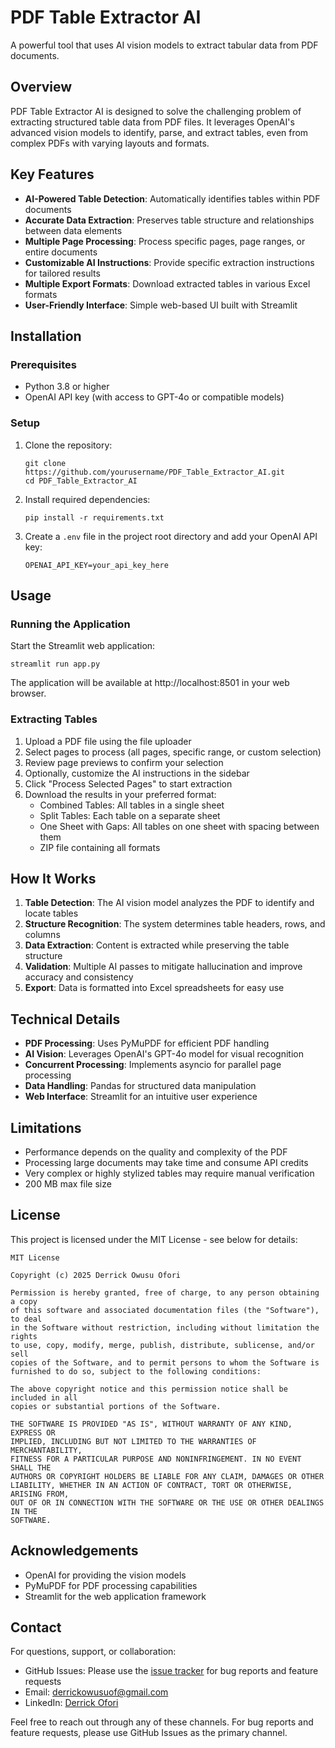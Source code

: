 # PDF Table Extractor AI

A powerful tool that uses AI vision models to extract tabular data from PDF documents.

## Overview

PDF Table Extractor AI is designed to solve the challenging problem of extracting structured table data from PDF files. It leverages OpenAI's advanced vision models to identify, parse, and extract tables, even from complex PDFs with varying layouts and formats.

## Key Features

- **AI-Powered Table Detection**: Automatically identifies tables within PDF documents
- **Accurate Data Extraction**: Preserves table structure and relationships between data elements
- **Multiple Page Processing**: Process specific pages, page ranges, or entire documents
- **Customizable AI Instructions**: Provide specific extraction instructions for tailored results
- **Multiple Export Formats**: Download extracted tables in various Excel formats
- **User-Friendly Interface**: Simple web-based UI built with Streamlit

## Installation

### Prerequisites

- Python 3.8 or higher
- OpenAI API key (with access to GPT-4o or compatible models)

### Setup

1. Clone the repository:
   ```
   git clone https://github.com/yourusername/PDF_Table_Extractor_AI.git
   cd PDF_Table_Extractor_AI
   ```

2. Install required dependencies:
   ```
   pip install -r requirements.txt
   ```

3. Create a `.env` file in the project root directory and add your OpenAI API key:
   ```
   OPENAI_API_KEY=your_api_key_here
   ```

## Usage

### Running the Application

Start the Streamlit web application:

```
streamlit run app.py
```

The application will be available at http://localhost:8501 in your web browser.

### Extracting Tables

1. Upload a PDF file using the file uploader
2. Select pages to process (all pages, specific range, or custom selection)
3. Review page previews to confirm your selection
4. Optionally, customize the AI instructions in the sidebar
5. Click "Process Selected Pages" to start extraction
6. Download the results in your preferred format:
   - Combined Tables: All tables in a single sheet
   - Split Tables: Each table on a separate sheet
   - One Sheet with Gaps: All tables on one sheet with spacing between them
   - ZIP file containing all formats

## How It Works

1. **Table Detection**: The AI vision model analyzes the PDF to identify and locate tables
2. **Structure Recognition**: The system determines table headers, rows, and columns
3. **Data Extraction**: Content is extracted while preserving the table structure
4. **Validation**: Multiple AI passes to mitigate hallucination and improve accuracy and consistency
5. **Export**: Data is formatted into Excel spreadsheets for easy use

## Technical Details

- **PDF Processing**: Uses PyMuPDF for efficient PDF handling
- **AI Vision**: Leverages OpenAI's GPT-4o model for visual recognition
- **Concurrent Processing**: Implements asyncio for parallel page processing
- **Data Handling**: Pandas for structured data manipulation
- **Web Interface**: Streamlit for an intuitive user experience

## Limitations

- Performance depends on the quality and complexity of the PDF
- Processing large documents may take time and consume API credits
- Very complex or highly stylized tables may require manual verification
- 200 MB max file size

## License

This project is licensed under the MIT License - see below for details:

```
MIT License

Copyright (c) 2025 Derrick Owusu Ofori

Permission is hereby granted, free of charge, to any person obtaining a copy
of this software and associated documentation files (the "Software"), to deal
in the Software without restriction, including without limitation the rights
to use, copy, modify, merge, publish, distribute, sublicense, and/or sell
copies of the Software, and to permit persons to whom the Software is
furnished to do so, subject to the following conditions:

The above copyright notice and this permission notice shall be included in all
copies or substantial portions of the Software.

THE SOFTWARE IS PROVIDED "AS IS", WITHOUT WARRANTY OF ANY KIND, EXPRESS OR
IMPLIED, INCLUDING BUT NOT LIMITED TO THE WARRANTIES OF MERCHANTABILITY,
FITNESS FOR A PARTICULAR PURPOSE AND NONINFRINGEMENT. IN NO EVENT SHALL THE
AUTHORS OR COPYRIGHT HOLDERS BE LIABLE FOR ANY CLAIM, DAMAGES OR OTHER
LIABILITY, WHETHER IN AN ACTION OF CONTRACT, TORT OR OTHERWISE, ARISING FROM,
OUT OF OR IN CONNECTION WITH THE SOFTWARE OR THE USE OR OTHER DEALINGS IN THE
SOFTWARE.
```

## Acknowledgements

- OpenAI for providing the vision models
- PyMuPDF for PDF processing capabilities
- Streamlit for the web application framework

## Contact

For questions, support, or collaboration:

- GitHub Issues: Please use the [issue tracker](https://github.com/Derrick015/PDF_Table_Extractor_AI) for bug reports and feature requests
- Email: derrickowusuof@gmail.com
- LinkedIn: [Derrick Ofori](https://www.linkedin.com/in/derrickofori/)

Feel free to reach out through any of these channels. For bug reports and feature requests, please use GitHub Issues as the primary channel. 